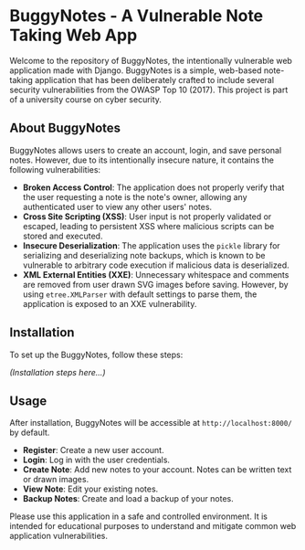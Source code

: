# BuggyNotes - A Vulnerable Note Taking Web App

Welcome to the repository of BuggyNotes, the intentionally vulnerable web application made with Django. BuggyNotes is a simple, web-based note-taking application that has been deliberately crafted to include several security vulnerabilities from the OWASP Top 10 (2017). This project is part of a university course on cyber security.

## About BuggyNotes

BuggyNotes allows users to create an account, login, and save personal notes. However, due to its intentionally insecure nature, it contains the following vulnerabilities:

- **Broken Access Control**: The application does not properly verify that the user requesting a note is the note's owner, allowing any authenticated user to view any other users' notes.
- **Cross Site Scripting (XSS)**: User input is not properly validated or escaped, leading to persistent XSS where malicious scripts can be stored and executed.
- **Insecure Deserialization**: The application uses the `pickle` library for serializing and deserializing note backups, which is known to be vulnerable to arbitrary code execution if malicious data is deserialized.
- **XML External Entities (XXE)**: Unnecessary whitespace and comments are removed from user drawn SVG images before saving. However, by using `etree.XMLParser` with default settings to parse them, the application is exposed to an XXE vulnerability.

## Installation
To set up the BuggyNotes, follow these steps:

_(Installation steps here...)_

## Usage
After installation, BuggyNotes will be accessible at `http://localhost:8000/` by default.

- **Register**: Create a new user account.
- **Login**: Log in with the user credentials.
- **Create Note**: Add new notes to your account. Notes can be written text or drawn images.
- **View Note**: Edit your existing notes.
- **Backup Notes**: Create and load a backup of your notes.

Please use this application in a safe and controlled environment. It is intended for educational purposes to understand and mitigate common web application vulnerabilities.
